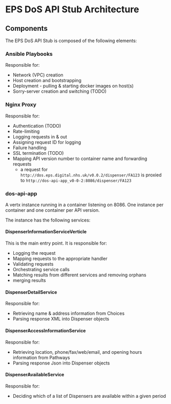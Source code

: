 # EPS DoS API Stub Architecture

## Components

The EPS DoS API Stub is composed of the following elements:

### Ansible Playbooks
Responsible for:

* Network (VPC) creation
* Host creation and bootstrapping
* Deployment - pulling & starting docker images on host(s)
* Sorry-server creation and switching (TODO)

### Nginx Proxy
Responsible for:

* Authentication (TODO)
* Rate-limiting
* Logging requests in & out
* Assigning request ID for logging
* Failure handling
* SSL termination (TODO)
* Mapping API version number to container name and forwarding requests
  - a request for `http://dos.eps.digital.nhs.uk/v0.0.2/dispenser/FA123` is proxied to `http://dos-api-app_v0-0-2:8086/dispenser/FA123`

### dos-api-app
 
A vertx instance running in a container listening on 8086. One instance per container and one container per API version.

The instance has the following services:

#### DispenserInformationServiceVerticle
This is the main entry point. It is responsible for:

* Logging the request
* Mapping requests to the appropriate handler
* Validating requests
* Orchestrating service calls 
* Matching results from different services and removing orphans
* merging results

#### DispenserDetailService

Responsible for:

* Retrieving name & address information from Choices
* Parsing response XML into Dispenser objects

#### DispenserAccessInformationService

Responsible for:

* Retrieving location, phone/fax/web/email, and opening hours information from Pathways
* Parsing response Json into Dispenser objects

#### DispenserAvailableService

Responsible for:

* Deciding which of a list of Dispensers are available within a given period